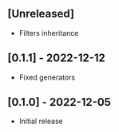 ## [Unreleased]

- Filters inheritance

## [0.1.1] - 2022-12-12

- Fixed generators

## [0.1.0] - 2022-12-05

- Initial release
